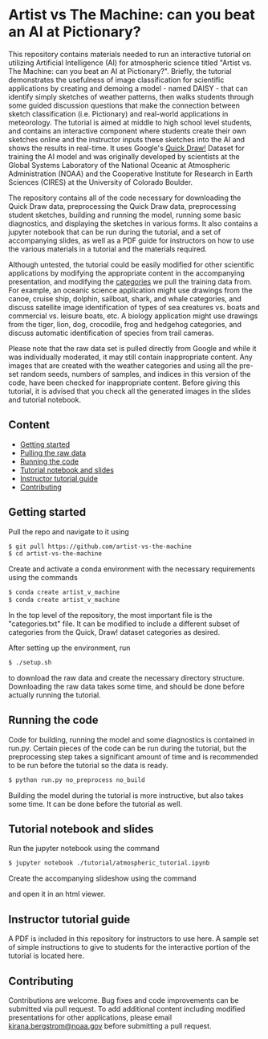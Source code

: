 # Artist vs The Machine: can you beat an AI at Pictionary?

This repository contains materials needed to run an interactive tutorial on utilizing Artificial Intelligence (AI) for atmospheric science titled "Artist vs. The Machine: can you beat an AI at Pictionary?".
Briefly, the tutorial demonstrates the usefulness of image classification for scientific applications by creating and demoing a model - named DAISY - that can identify simply sketches of weather patterns, then walks students through some guided discussion questions that make the connection between sketch classification (i.e. Pictionary) and real-world applications in meteorology.
The tutorial is aimed at middle to high school level students, and contains an interactive component where students create their own sketches online and the instructor inputs these sketches into the AI and shows the results in real-time.
It uses Google's [Quick Draw!](https://quickdraw.withgoogle.com) Dataset for training the AI model and was originally developed by scientists at the Global Systems Laboratory of the National Oceanic at Atmospheric Administration (NOAA) and the Cooperative Institute for Research in Earth Sciences (CIRES) at the University of Colorado Boulder.

The repository contains all of the code necessary for downloading the Quick Draw data, preprocessing the Quick Draw data, preprocessing student sketches, building and running the model, running some basic diagnostics, and displaying the sketches in various forms.
It also contains a jupyter notebook that can be run during the tutorial, and a set of accompanying slides, as well as a PDF guide for instructors on how to use the various materials in a tutorial and the materials required.

Although untested, the tutorial could be easily modified for other scientific applications by modifying the appropriate content in the accompanying presentation, and modifying the [categories](categories.txt) we pull the training data from.
For example, an oceanic science application might use drawings from the canoe, cruise ship, dolphin, sailboat, shark, and whale categories, and discuss satellite image identification of types of sea creatures vs. boats and commercial vs. leisure boats, etc.
A biology application might use drawings from the tiger, lion, dog, crocodile, frog and hedgehog categories, and discuss automatic identification of species from trail cameras.

Please note that the raw data set is pulled directly from Google and while it was individually moderated, it may still contain inappropriate content.
Any images that are created with the weather categories and using all the pre-set random seeds, numbers of samples, and indices in this version of the code, have been checked for inappropriate content.
Before giving this tutorial, it is advised that you check all the generated images in the slides and tutorial notebook.

## Content
- [Getting started](#getting-started)
- [Pulling the raw data](#pulling-the-raw-data)
- [Running the code](#running-the-code)
- [Tutorial notebook and slides](#tutorial-notebook-and-slides)
- [Instructor tutorial guide](#instructor-tutorial-guide)
- [Contributing](#contributing)

## Getting started
Pull the repo and navigate to it using
```sh
$ git pull https://github.com/artist-vs-the-machine
$ cd artist-vs-the-machine
```
Create and activate a conda environment with the necessary requirements using the commands
```sh
$ conda create artist_v_machine
$ conda create artist_v_machine
```

In the top level of the repository, the most important file is the "categories.txt" file.
It can be modified to include a different subset of categories from the Quick, Draw! dataset categories as desired.

After setting up the environment, run
```sh
$ ./setup.sh
```
to download the raw data and create the necessary directory structure.
Downloading the raw data takes some time, and should be done before actually running the tutorial.

## Running the code
Code for building, running the model and some diagnostics is contained in run.py.
Certain pieces of the code can be run during the tutorial, but the preprocessing step takes a significant amount of time and is recommended to be run before the tutorial so the data is ready.
```sh
$ python run.py no_preprocess no_build
```
Building the model during the tutorial is more instructive, but also takes some time. It can be done before the tutorial as well.

## Tutorial notebook and slides
Run the jupyter notebook using the command
```sh
$ jupyter notebook ./tutorial/atmospheric_tutorial.ipynb
```
Create the accompanying slideshow using the command

and open it in an html viewer.

## Instructor tutorial guide
A PDF is included in this repository for instructors to use here.
A sample set of simple instructions to give to students for the interactive portion of the tutorial is located here.

## Contributing
Contributions are welcome.
Bug fixes and code improvements can be submitted via pull request.
To add additional content including modified presentations for other applications, please email [kirana.bergstrom@noaa.gov](mailto:kirana.bergstrom@noaa.gov) before submitting a pull request.
